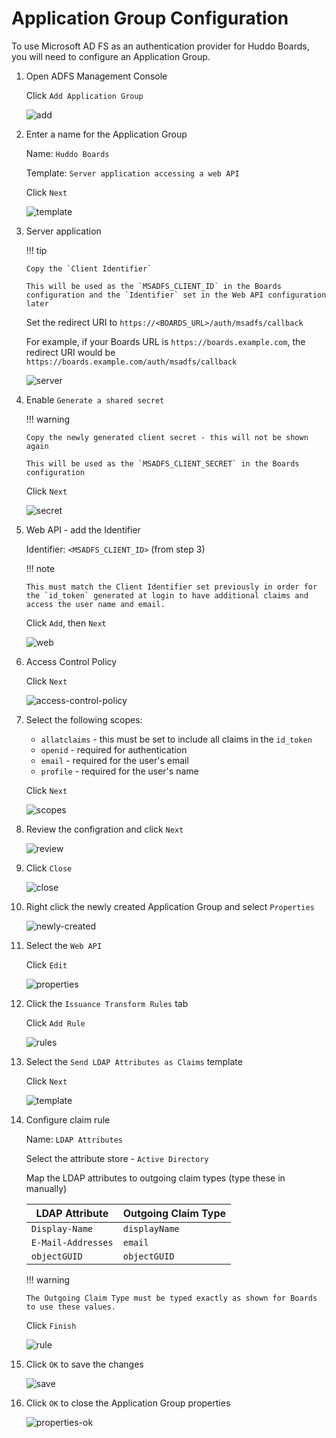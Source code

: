 # Application Group Configuration

To use Microsoft AD FS as an authentication provider for Huddo Boards, you will need to configure an Application Group.

1.  Open ADFS Management Console

    Click `Add Application Group`

    ![add](./add.png)

1.  Enter a name for the Application Group

    Name: `Huddo Boards`

    Template: `Server application accessing a web API`

    Click `Next`

    ![template](./template.png)

1.  Server application

    !!! tip

        Copy the `Client Identifier`

        This will be used as the `MSADFS_CLIENT_ID` in the Boards configuration and the `Identifier` set in the Web API configuration later

    Set the redirect URI to `https://<BOARDS_URL>/auth/msadfs/callback`

    For example, if your Boards URL is `https://boards.example.com`, the redirect URI would be `https://boards.example.com/auth/msadfs/callback`

    ![server](./server.png)

1.  Enable `Generate a shared secret`

    !!! warning

        Copy the newly generated client secret - this will not be shown again

        This will be used as the `MSADFS_CLIENT_SECRET` in the Boards configuration

    Click `Next`

    ![secret](./secret.png)

1.  Web API - add the Identifier

    Identifier: `<MSADFS_CLIENT_ID>` (from step 3)

    !!! note

        This must match the Client Identifier set previously in order for the `id_token` generated at login to have additional claims and access the user name and email.

    Click `Add`, then `Next`

    ![web](./web.png)

1.  Access Control Policy

    Click `Next`

    ![access-control-policy](./access-control-policy.png)

1.  Select the following scopes:

    -   `allatclaims` - this must be set to include all claims in the `id_token`
    -   `openid` - required for authentication
    -   `email` - required for the user's email
    -   `profile` - required for the user's name

    Click `Next`

    ![scopes](./scopes.png)

1.  Review the configration and click `Next`

    ![review](./review.png)

1.  Click `Close`

    ![close](./close.png)

1.  Right click the newly created Application Group and select `Properties`

    ![newly-created](./newly-created.png)

1.  Select the `Web API`

    Click `Edit`

    ![properties](./properties.png)

1.  Click the `Issuance Transform Rules` tab

    Click `Add Rule`

    ![rules](./claim-rules.png)

1.  Select the `Send LDAP Attributes as Claims` template

    Click `Next`

    ![template](./claim-template.png)

1.  Configure claim rule

    Name: `LDAP Attributes`

    Select the attribute store - `Active Directory`

    Map the LDAP attributes to outgoing claim types (type these in manually)

    | LDAP Attribute     | Outgoing Claim Type |
    | ------------------ | ------------------- |
    | `Display-Name`     | `displayName`       |
    | `E-Mail-Addresses` | `email`             |
    | `objectGUID`       | `objectGUID`        |

    !!! warning

        The Outgoing Claim Type must be typed exactly as shown for Boards to use these values.

    Click `Finish`

    ![rule](./claim-rule-ldap.png)

1.  Click `OK` to save the changes

    ![save](./claim-ok.png)

1.  Click `OK` to close the Application Group properties

    ![properties-ok](./properties-ok.png)
